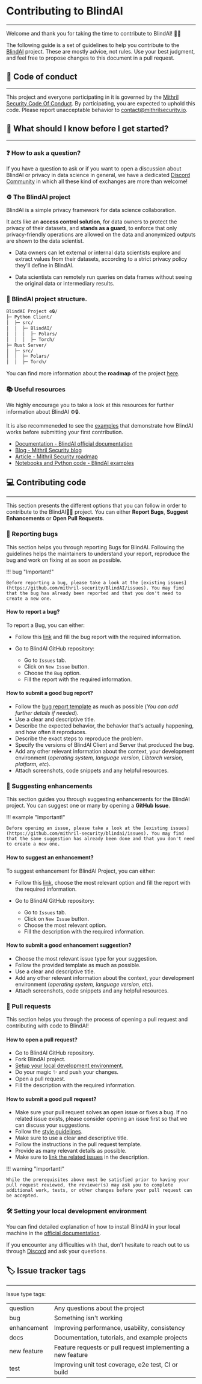 # Contributing to BlindAI 
_________________________________

Welcome and thank you for taking the time to contribute to BlindAI! 🎉🎉

The following guide is a set of guidelines to help you contribute to the [BlindAI](https://github.com/mithril-security/blindai) project. These are mostly advice, not rules. Use your best judgment, and feel free to propose changes to this document in a pull request.

## 📝 Code of conduct
____________________________

This project and everyone participating in it is governed by the [Mithril Security Code Of Conduct](code_of_conduct.md). By participating, you are expected to uphold this code. Please report unacceptable behavior to [contact@mithrilsecurity.io](mailto:contact@mithrilsecurity.io).

## 🚀 What should I know before I get started?
____________________________

### ❓ How to ask a question?
If you have a question to ask or if you want to open a discussion about BlindAI or privacy in data science in general, we have a dedicated [Discord Community](https://discord.gg/TxEHagpWd4) in which all these kind of exchanges are more than welcome!

### ⚙️ The BlindAI project

BlindAI is a simple privacy framework for data science collaboration.

It acts like an **access control solution**, for data owners to protect the privacy of their datasets, and **stands as a guard**, to enforce that only privacy-friendly operations are allowed on the data and anonymized outputs are shown to the data scientist.

- Data owners can let external or internal data scientists explore and extract values from their datasets, according to a strict privacy policy they'll define in BlindAI.

- Data scientists can remotely run queries on data frames without seeing the original data or intermediary results.

### 📁 BlindAI project structure.
```sh
BlindAI Project ⚙️🔒/
├─ Python Client/
│  ├─ src/
│  │  ├─ BlindAI/
│  │  │  ├─ Polars/
│  │  │  ├─ Torch/
├─ Rust Server/
│  ├─ src/
│  │  ├─ Polars/
│  │  ├─ Torch/
```
You can find more information about the **roadmap** of the project [here](https://mithril-security.notion.site/513af0ada2584e0f837776a7f6649ab4?v=cf664187c13149a4b667d9c0ae3ed1c0).

### 📚 Useful resources
We highly encourage you to take a look at this resources for further information about BlindAI ⚙️🔒. 

It is also recommeneded to see the [examples](https://github.com/mithril-security/blindai/tree/master/examples) that demonstrate how BlindAI works before submitting your first contribution. 

* [Documentation - BlindAI official documentation](https://blindai.readthedocs.io)
* [Blog - Mithril Security blog](https://blog.mithrilsecurity.io/)
* [Article - Mithril Security roadmap](https://blog.mithrilsecurity.io/our-roadmap-to-build-a-unified-framework-for-privacy-friendly-data-science-collaboration/)
* [Notebooks and Python code - BlindAI examples](https://github.com/mithril-security/blindai/tree/master/examples)

## 💻 Contributing code
____________________________

This section presents the different options that you can follow in order to contribute to the  BlindAI🚀🔐 project. You can either **Report Bugs**, **Suggest Enhancements** or **Open Pull Requests**.

### 🐞 Reporting bugs
This section helps you through reporting Bugs for BlindAI. Following the guidelines helps the maintainers to understand your report, reproduce the bug and work on fixing at as soon as possible. 

!!! bug "Important!"

	Before reporting a bug, please take a look at the [existing issues](https://github.com/mithril-security/BlindAI/issues). You may find that the bug has already been reported and that you don't need to create a new one.

#### How to report a bug? 
To report a Bug, you can either:

- Follow this [link](https://github.com/mithril-security/blindai/issues/new?assignees=&labels=&template=bug-report.md&title=) and fill the bug report with the required information.

- Go to BlindAI GitHub repository:

	* Go to `Issues` tab.
	* Click on `New Issue` button.
	* Choose the `Bug` option.
	* Fill the report with the required information.

#### How to submit a good bug report?
- Follow the [bug report template](https://github.com/mithril-security/blindai/issues/new?assignees=&labels=&template=bug-report.md&title=) as much as possible (*You can add further details if needed*).
- Use a clear and descriptive title.
- Describe the expected behavior, the behavior that's actually happening, and how often it reproduces.
- Describe the exact steps to reproduce the problem.
- Specify the versions of BlindAI Client and Server that produced the bug.
- Add any other relevant information about the context, your development environment (*operating system, language version, Libtorch version, platform, etc*).
- Attach screenshots, code snippets and any helpful resources.  

### 💯 Suggesting enhancements 
This section guides you through suggesting enhancements for the BlindAI project. You can suggest one or many by opening a **GitHub Issue**. 

!!! example "Important!"

	Before opening an issue, please take a look at the [existing issues](https://github.com/mithril-security/blindai/issues). You may find that the same suggestion has already been done and that you don't need to create a new one.

#### How to suggest an enhancement? 
To suggest enhancement for BlindAI Project, you can either:

- Follow this [link](https://github.com/mithril-security/blindai/issues/new/choose), choose the most relevant option and fill the report with the required information.

- Go to BlindAI GitHub repository:

  * Go to `Issues` tab.
  * Click on `New Issue` button.
  * Choose the most relevant option.
  * Fill the description with the required information.

#### How to submit a good enhancement suggestion?
- Choose the most relevant issue type for your suggestion.
- Follow the provided template as much as possible.
- Use a clear and descriptive title.
- Add any other relevant information about the context, your development environment (*operating system, language version, etc*).
- Attach screenshots, code snippets and any helpful resources. 

### 💎 Pull requests
This section helps you through the process of opening a pull request and contributing with code to BlindAI!

#### How to open a pull request? 
- Go to BlindAI GitHub repository.
- Fork BlindAI project.
- [Setup your local development environment.](#setting-your-local-development-environment)
- Do your magic ✨ and push your changes. 
- Open a pull request.
- Fill the description with the required information.

#### How to submit a good pull request?
- Make sure your pull request solves an open issue or fixes a bug. If no related issue exists, please consider opening an issue first so that we can discuss your suggestions. 
- Follow the [style guidelines](#style-guidelines). 
- Make sure to use a clear and descriptive title.
- Follow the instructions in the pull request template.
- Provide as many relevant details as possible.
- Make sure to [link the related issues](https://docs.github.com/en/issues/tracking-your-work-with-issues/about-issues#efficient-communication) in the description.

!!! warning "Important!"

	While the prerequisites above must be satisfied prior to having your pull request reviewed, the reviewer(s) may ask you to complete additional work, tests, or other changes before your pull request can be accepted.

### 🛠️ Setting your local development environment
You can find detailed explanation of how to install BlindAI in your local machine in the [official documentation](../../tutorials/core/installation.md).

If you encounter any difficulties with that, don't hesitate to reach out to us through [Discord](https://discord.gg/TxEHagpWd4) and ask your questions. 


## 🏷️ Issue tracker tags
____________________________

Issue type tags:

|             |                                                             |
| ----------- | ----------------------------------------------------------- |
| question    | Any questions about the project                             |
| bug         | Something isn't working                                     |
| enhancement | Improving performance, usability, consistency               |
| docs        | Documentation, tutorials, and example projects              |
| new feature | Feature requests or pull request implementing a new feature |
| test        | Improving unit test coverage, e2e test, CI or build         |